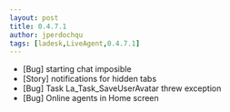 ```yaml
---
layout: post
title: 0.4.7.1
author: jperdochqu
tags: [ladesk,LiveAgent,0.4.7.1]
---
```


- [Bug] starting chat imposible
- [Story] notifications for hidden tabs
- [Bug] Task La_Task_SaveUserAvatar threw exception
- [Bug] Online agents in Home screen
